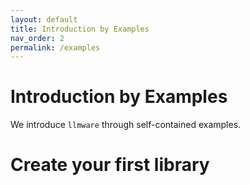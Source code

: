 ```yaml
---
layout: default
title: Introduction by Examples
nav_order: 2
permalink: /examples
---
```

# Introduction by Examples
We introduce ``llmware`` through self-contained examples.


# Create your first library 

